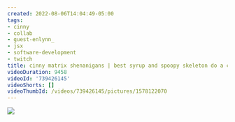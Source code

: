 ```yaml
---
created: 2022-08-06T14:04:49-05:00
tags:
- cinny
- collab
- guest-enlynn_
- jsx
- software-development
- twitch
title: cinny matrix shenanigans | best syrup and spoopy skeleton do a code
videoDuration: 9458
videoId: '739426145'
videoShorts: []
videoThumbId: /videos/739426145/pictures/1578122070
---
```


![](20220806190449.jpg)
